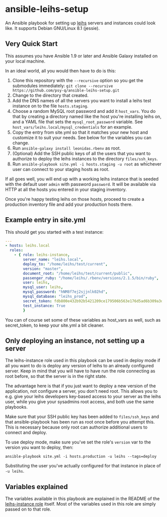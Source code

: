 # ansible-leihs-setup

An Ansible playbook for setting up [leihs](http://github.com/zhdk/leihs) servers and instances could look like. It supports Debian GNU/Linux 8.1 (jessie).

## Very Quick Start

This assumes you have Ansible 1.9 or later and Ansible Galaxy installed on your local machine.

In an ideal world, all you would then have to do is this:

 1. Clone this repository with the `--recursive` option so you get the submodules immediately: `git clone --recursive https://github.com/psy-q/ansible-leihs-setup.git`
 1. Change to the directory that created.
 1. Add the DNS names of all the servers you want to install a leihs test instance on to the file `hosts.staging`.
 1. Choose a random MySQL root password and add it `host_vars`. You do that by creating a directory named like the host you're installing leihs on, and a YAML file that sets the `mysql_root_password` variable. See `host_vars/leihs.local/mysql_credentials` for an example.
 1. Copy the entry from site.yml so that it matches your new host and customize it to suit your needs. See below for the variables you can change.
 1. Run `ansible-galaxy install leonidas.rbenv` as root.
 1. (Optional) Add the SSH public keys of all the users that you want to authorize to deploy the leihs instances to the directory `files/ssh_keys`.
 1. Run `ansible-playbook site.yml -i hosts.staging -u root` as whichever user can connect to your staging hosts as root.

If all goes well, you will end up with a working leihs instance that is seeded with the default user `admin` with password `password`. It will be available via HTTP at all the hosts you entered in your staging inventory.

Once you're happy testing leihs on those hosts, proceed to create a production inventory file and add your production hosts there.

## Example entry in site.yml

This should get you started with a test instance:


```yaml
---
- hosts: leihs.local
  roles:
    - { role: leihs-instance,
        server_name: "leihs.local",
        deploy_to: "/home/leihs/test/current",
        version: "master",
        document_root: "/home/leihs/test/current/public",
        passenger_ruby: "/home/leihs/.rbenv/versions/2.1.5/bin/ruby",
        user: leihs,
        mysql_user: leihs,
        mysql_password: "hNM8f7ej2sjjnlk02hd",
        mysql_database: "leihs_prod",
        secret_token: fdb800e432b92b5421209ce179506b563e176d5ad6b309a3dd6c882c0563f60b206a4eeab26ada269ad3b7c5ca4d357611d387fe13a8572964123ea16cfe9d0a,
        test_instance: True
        }
```

You can of course set some of these variables as host_vars as well, such as secret_token, to keep your site.yml a bit cleaner.


## Only deploying an instance, not setting up a server

The leihs-instance role used in this playbook can be used in deploy mode if all you want to do is deploy any version of leihs to an already configured server. Keep in mind that you will have to have run the role connecting as root before, so that the server is in the right state.

The advantage here is that if you just want to deploy a new version of the application, not configure a server, you don't need root. This allows you to e.g. give your leihs developers key-based access to your server as the leihs user, while you give your sysadmins root access, and both use the same playbooks.

Make sure that your SSH public key has been added to `files/ssh_keys` and that ansible-playbook has been run as root once before you attempt this. This is necessary because only root can authorize additional users to connect and deploy.

To use deploy mode, make sure you've set the role's `version` var to the version you want to deploy, then:

    ansible-playbook site.yml -i hosts.production -u leihs --tags=deploy

Substituting the user you've actually configured for that instance in place of `-u leihs`.

## Variables explained

The variables available in this playbook are explained in the README of the [leihs-instance role](https://github.com/psy-q/ansible-leihs-instance) itself. Most of the variables used in this role are simply passed on to that role.
